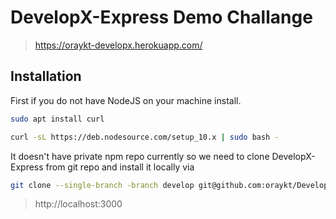 # DevelopX-Express Demo Challange

> https://oraykt-developx.herokuapp.com/

## Installation

First if you do not have NodeJS on your machine install.

```bash
sudo apt install curl

```

```bash
curl -sL https://deb.nodesource.com/setup_10.x | sudo bash -

```

It doesn't have private npm repo currently so we need to clone DevelopX-Express from git repo and install it locally via 

```bash
git clone --single-branch -branch develop git@github.com:oraykt/DevelopX-Express.git && cd DevelopX-Express && npm install && npm start
```


> http://localhost:3000

